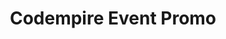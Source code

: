 ---
title: Codempire Event Promo
category: Video
category_slug: video
source: video
image: images/works/codempire-promo-technetics.png
video: https://youtu.be/Su2_94QFAl0
---